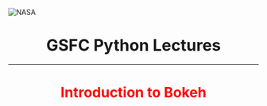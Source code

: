 ![NASA](http://www.nasa.gov/sites/all/themes/custom/nasatwo/images/nasa-logo.svg)

<center>
  <h1><font size="+3">GSFC Python Lectures</font></h1>
</center>

---

<center>
  <h1 style="color: red">Introduction to Bokeh</h1>
</center>
